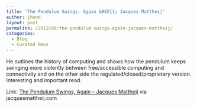 ```yaml
---
title: 'The Pendulum Swings, Again &#8211; Jacques Mattheij'
author: jhund
layout: post
permalink: /2012/09/the-pendulum-swings-again-jacques-mattheij/
categories:
  - Blog
  - Curated News
---
```

He outlines the history of computing and shows how the pendulum keeps swinging more violently between free/accessible computing and connectivity and on the other side the regulated/closed/proprietary version. Interesting and important read.

Link: [The Pendulum Swings, Again &#8211; Jacques Mattheij][1] via jacquesmattheij.com

 [1]: http://bit.ly/SO8tiE